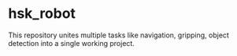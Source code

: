 # hsk_robot
This repository unites multiple tasks like navigation, gripping, object detection into a single working project. 
